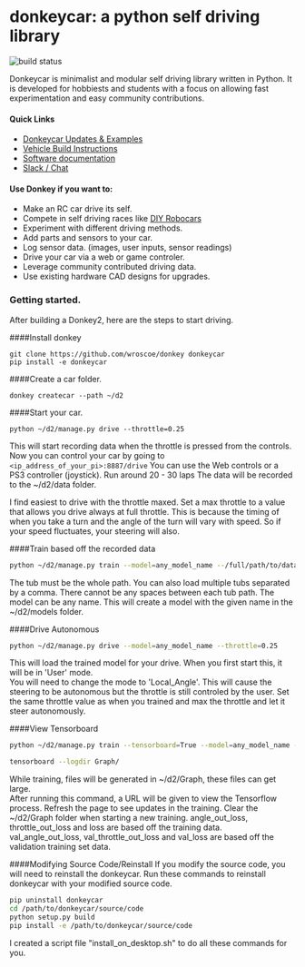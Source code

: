 # donkeycar: a python self driving library 

![build status](https://travis-ci.org/wroscoe/donkey.svg?branch=master)

Donkeycar is minimalist and modular self driving library written in Python. It is 
developed for hobbiests and students with a focus on allowing fast experimentation and easy 
community contributions.  

#### Quick Links
* [Donkeycar Updates & Examples](http://donkeycar.com)
* [Vehicle Build Instructions](http://www.donkeycar.com)
* [Software documentation](http://docs.donkeycar.com)
* [Slack / Chat](https://donkey-slackin.herokuapp.com/)

#### Use Donkey if you want to:
* Make an RC car drive its self.
* Compete in self driving races like [DIY Robocars](http://diyrobocars.com)
* Experiment with different driving methods.
* Add parts and sensors to your car.
* Log sensor data. (images, user inputs, sensor readings) 
* Drive your car via a web or game controler.
* Leverage community contributed driving data.
* Use existing hardware CAD designs for upgrades.

### Getting started. 
After building a Donkey2, here are the steps to start driving.

####Install donkey
```
git clone https://github.com/wroscoe/donkey donkeycar
pip install -e donkeycar
```
 
 

####Create a car folder.
```
donkey createcar --path ~/d2
```
 
 
 
####Start your car.
```
python ~/d2/manage.py drive --throttle=0.25
```
 
This will start recording data when the throttle is pressed from the controls.
Now you can control your car by going to `<ip_address_of_your_pi>:8887/drive`
You can use the Web controls or a PS3 controller (joystick).
Run around 20 - 30 laps 
The data will be recorded to the ~/d2/data folder.

I find easiest to drive with the throttle maxed.  Set a max throttle to a value that allows you drive always at full throttle.
This is because the timing of when you take a turn and the angle of the turn will vary with speed.  So if your speed fluctuates, your steering will also.

 
 

####Train based off the recorded data
```bash
python ~/d2/manage.py train --model=any_model_name --/full/path/to/data/tub_XXX... 
```

The tub must be the whole path. You can also load multiple tubs separated by a comma.  There cannot be any spaces between each tub path.
The model can be any name.
This will create a model with the given name in the ~/d2/models folder.
 
 
 
 
####Drive Autonomous
```bash
python ~/d2/manage.py drive --model=any_model_name --throttle=0.25
```

This will load the trained model for your drive.  When you first start this, it will be in 'User' mode.  
You will need to change the mode to 'Local_Angle'.  This will cause the steering to be autonomous but the throttle is still controled by the user.
Set the same throttle value as when you trained and max the throttle and let it steer autonomously.
 
 
####View Tensorboard
```bash
python ~/d2/manage.py train --tensorboard=True --model=any_model_name --tubs=/full/path/to/tub_XX_XX-XX-XX 
```
```bash
tensorboard --logdir Graph/
```
While training, files will be generated in ~/d2/Graph, these files can get large.  
After running this command, a URL will be given to view the Tensorflow process.
Refresh the page to see updates in the training.
Clear the ~/d2/Graph folder when starting a new training.
angle_out_loss, throttle_out_loss and loss are based off the training data.
val_angle_out_loss, val_throttle_out_loss and val_loss are based off the validation training set data.



####Modifying Source Code/Reinstall
If you modify the source code, you will need to reinstall the donkeycar.  Run these 
commands to reinstall donkeycar with your modified source code.
```bash
pip uninstall donkeycar
cd /path/to/donkeycar/source/code
python setup.py build
pip install -e /path/to/donkeycar/source/code
```

I created a script file "install_on_desktop.sh" to do all these commands for you.
